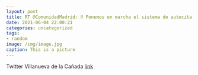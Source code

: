 ```yaml
---
layout: post
title: RT @ComunidadMadrid: ‼️ Ponemos en marcha el sistema de autocita para vacunación contra el COVID-19 de mayores de 50 años ‼️✅ ...
date: 2021-06-04 22:00:21
categories: uncategorized
tags:
- random
image: /img/image.jpg
caption: This is a picture
---
```

Twitter Villanueva de la Cañada [link](https://twitter.com/AytoVDLCanada/status/1400735768075816960)

